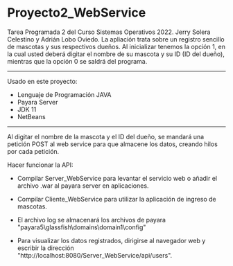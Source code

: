 # Proyecto2_WebService
Tarea Programada 2 del Curso Sistemas Operativos 2022.  Jerry Solera Celestino y Adrián Lobo Oviedo.
La apliación trata sobre un registro sencillo de mascotas y sus respectivos dueños.
Al inicializar tenemos la opción 1, en la cual usted deberá digitar el nombre de su mascota y su ID (ID del dueño), mientras que la opción 0 se saldrá del programa.

---------------------------------------------------------------------------------------------------------------------------------------------------------------

Usado en este proyecto:

  * Lenguaje de Programación JAVA
  * Payara Server
  * JDK 11
  * NetBeans

---------------------------------------------------------------------------------------------------------------------------------------------------------------

Al digitar el nombre de la mascota y el ID del dueño, se mandará una petición POST al web service para que almacene los datos, creando hilos por cada petición.

Hacer funcionar la API:

- Compilar Server_WebService para levantar el servicio web o añadir el archivo .war al payara server en aplicaciones.

- Compilar Cliente_WebService para utilizar la aplicación de ingreso de mascotas.

- El archivo log se almacenará los archivos de payara "payara5\glassfish\domains\domain1\config"

- Para visualizar los datos registrados, dirigirse al navegador web y escribir la dirección "http://localhost:8080/Server_WebService/api/users".
